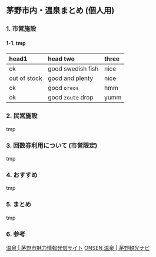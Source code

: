 ## 茅野市内・温泉まとめ (個人用)

### 1. 市営施設

#### 1-1. tmp

| head1        | head two          | three |
|:-------------|:------------------|:------|
| ok           | good swedish fish | nice  |
| out of stock | good and plenty   | nice  |
| ok           | good `oreos`      | hmm   |
| ok           | good `zoute` drop | yumm  |

### 2. 民営施設

tmp

### 3. 回数券利用について (市営限定)

tmp

### 4. おすすめ

tmp

### 5. まとめ

tmp

### 6. 参考

[温泉 | 茅野市魅力情報発信サイト](https://www.city.chino.lg.jp/site/chinomiryoku/list217.html)
[ONSEN 温泉 | 茅野観光ナビ](https://navi.chinotabi.jp/spot/onsen/)
